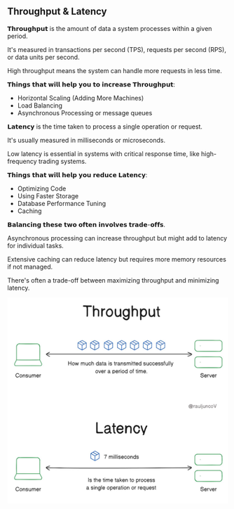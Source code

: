 ## Throughput & Latency

𝗧𝗵𝗿𝗼𝘂𝗴𝗵𝗽𝘂𝘁 is the amount of data a system processes within a given period.
 
It's measured in transactions per second (TPS), requests per second (RPS), or data units per second. 

High throughput means the system can handle more requests in less time.

𝗧𝗵𝗶𝗻𝗴𝘀 𝘁𝗵𝗮𝘁 𝘄𝗶𝗹𝗹 𝗵𝗲𝗹𝗽 𝘆𝗼𝘂 𝘁𝗼 𝗶𝗻𝗰𝗿𝗲𝗮𝘀𝗲 𝗧𝗵𝗿𝗼𝘂𝗴𝗵𝗽𝘂𝘁:

- Horizontal Scaling (Adding More Machines)
- Load Balancing
- Asynchronous Processing or message queues


𝗟𝗮𝘁𝗲𝗻𝗰𝘆 is the time taken to process a single operation or request.

It's usually measured in milliseconds or microseconds.

Low latency is essential in systems with critical response time, like high-frequency trading systems.

𝗧𝗵𝗶𝗻𝗴𝘀 𝘁𝗵𝗮𝘁 𝘄𝗶𝗹𝗹 𝗵𝗲𝗹𝗽 𝘆𝗼𝘂 𝗿𝗲𝗱𝘂𝗰𝗲 𝗟𝗮𝘁𝗲𝗻𝗰𝘆: 

- Optimizing Code
- Using Faster Storage
- Database Performance Tuning
- Caching


𝗕𝗮𝗹𝗮𝗻𝗰𝗶𝗻𝗴 𝘁𝗵𝗲𝘀𝗲 𝘁𝘄𝗼 𝗼𝗳𝘁𝗲𝗻 𝗶𝗻𝘃𝗼𝗹𝘃𝗲𝘀 𝘁𝗿𝗮𝗱𝗲-𝗼𝗳𝗳𝘀. 

Asynchronous processing can increase throughput but might add to latency for individual tasks. 

Extensive caching can reduce latency but requires more memory resources if not managed.

There's often a trade-off between maximizing throughput and minimizing latency.

![Throughput and Latency.](Throughput_and_Latency.jpg "Throughput and Latency")

